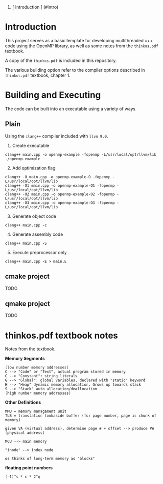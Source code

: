 1. [ Introduction ] (#intro)

<a name="intro"></a>
# Introduction

This project serves as a basic template for developing multithreaded c++ code using
the OpenMP library, as well as some notes from the `thinkos.pdf` textbook.

A copy of the `thinkos.pdf` is included in this repository.

The various building option refer to the compiler options described in `thinkos.pdf` textbook, chapter 1.

# Building and Executing

The code can be built into an executable using a variety of ways.

## Plain
Using the `clang++` compiler included with `llvm 9.0`.

1.  Create executable
```
clang++ main.cpp -o openmp-example -fopenmp -L/usr/local/opt/llvm/lib
./openmp-example
```

2.  Add optimization flag 
```
clang++ -O main.cpp -o openmp-example-O -fopenmp -L/usr/local/opt/llvm/lib
clang++ -O1 main.cpp -o openmp-example-O1 -fopenmp -L/usr/local/opt/llvm/lib
clang++ -O2 main.cpp -o openmp-example-O2 -fopenmp -L/usr/local/opt/llvm/lib
clang++ -O3 main.cpp -o openmp-example-O3 -fopenmp -L/usr/local/opt/llvm/lib
```

3.  Generate object code
```
clang++ main.cpp -c
```

4.  Generate assembly code
```
clang++ main.cpp -S
```

5.  Execute preprocessor only
```
clang++ main.cpp -E > main.E
```

## cmake project

TODO

## qmake project

TODO

# thinkos.pdf textbook notes

Notes from the textbook.

**Memory Segments**
```
(low number memory addresses)
C --> "Code" or "Text", actual program stored in memory
C --> "Constant": string literals
G --> "Global": global variables, declared with "static" keyword
H --> "Heap" dynamic memory allocation. Grows up towards stack
S --> "Stack" auto allocation/deallocation
(high number memory addresses)
```

**Other Definitions**
```
MMU = memory managament unit
TLB = translation lookaside buffer (for page number, page is chunk of memory)

given VA (virtual address), determine page # + offset --> produce PA (physical address)

MCU --> main memory

"inode" --> index node

os thinks of long-term memory as "blocks"
```

**floating point numbers**
```
(−1)^s * c * 2^q
```
